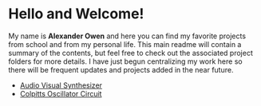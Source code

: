 # Hello and Welcome!
My name is **Alexander Owen** and here you can find my favorite projects from school and from my personal life. This main readme will contain a summary of the contents, but feel free to check out the associated project folders for more details. I have just begun centralizing my work here so there will be frequent updates and projects added in the near future. 
- [Audio Visual Synthesizer](md_files/AVSYnth.md)
- [Colpitts Oscillator Circuit](md_files/Colpitts.md)



